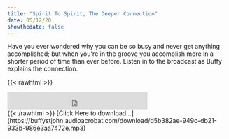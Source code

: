 ```yaml
---
title: "Spirit To Spirit, The Deeper Connection"
date: 05/12/20
showthedate: false
---
```


Have you ever wondered why you can be so busy and never get anything accomplished; but when you're in the groove you accomplish more in a shorter period of time than ever before. Listen in to the broadcast as Buffy explains the connection.
<!--more-->
{{< rawhtml >}}
<iframe width='320px' height='40px' src='http://www.audioacrobat.com/tplay/B9d6893c8a9300e46b0c2ed6d115a768fNh0vFTYGJjkqCxxeRWhdY1BUVVVJSBYEPUgSeDZ+UFA' frameBorder='0'></iframe><br>
{{< /rawhtml >}}
[Click Here to download&hellip;](https://buffystjohn.audioacrobat.com/download/d5b382ae-949c-db21-933b-986e3aa7472e.mp3)